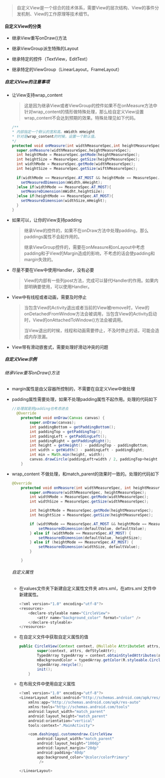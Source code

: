 > 自定义View是一个综合的技术体系，需要View的层次结构、View的事件分发机制、View的工作原理等技术细节。

#### 自定义View的分类

- 继承View重写onDraw()方法

- 继承ViewGroup派生特殊的Layout

- 继承特定的控件（TextView，EditText）

- 继承特定的ViewGroup（LinearLayout，FrameLayout）

##### 自定义View的注意事项

- 让View支持wrap_content

  > 这是因为继承View或者ViewGroup的控件如果不在onMeasure方法中针对wrap_content的情形做特殊处理，那么给自定义View设置wrap_content不会达到预期的效果。特殊处理见如下代码。

  ```java
  /**
  * 内部指定一个默认的宽和高。mWidth mHeight
  * 针对是wrap_content的时候，设置一个默认值。
  */
  protected void onMeasure(int widthMeasureSpec,int heightMeasureSpec){
    super.onMeasure(widthMeasureSpec,heightMeasureSpec);
    int heightMode = MeasureSpec.getMode(heightMeasureSpec);
    int heightSize = MeasureSpec.getSize(heightMeasureSpec);
    int widthMode = MeasureSpec.getMode(widthMeasureSpec);
    int heightSize = MeasureSpec.getSize(wifthMeasureSpec);
    
    if(widthMode == MeasureSpec.AT_MOST && heightMode == MeasureSpec.AT_MOST){
      setMeasuredDimension(mWidth,mHeight);
    }else if(widthMode == MeasureSpec.AT_MOST){
      setMeasreDimension(mWidht,heightSize);
    }else if(heightMode == MeasureSpec.AT_MOST){
      setMeasureDimension(widthSize,mHeight);
    }
  }
  ```

  

- 如果可以，让你的View支持padding

  > 继承View的控件的，如果不在onDraw方法中处理padding，那么paddings属性不会起作用的。
  >
  > 继承ViewGroup控件的，需要在onMeasure和onLayout中考虑padding和子View的Margin造成的影响，不考虑的话会使padding和margin失效的。

- 尽量不要在View中使用Handler，没有必要

  > View的内部有一些列post方法，完成可以替代Handler的作用。如果内部明确要使用，可以使用Handler。

- View中有线程或者动画，需要及时停止

  > 当包含View的Activity退出或者当前的View被remove时，View的onDetachedFromWindow方法会被调用，当包含View的Activity启动时，View的onAttachedToWindow()方法会被调用。
  >
  > 当View退出的时候，线程和动画需要停止，不及时停止的话，可能会造成内存泄漏。

- View带有滑动嵌套式，需要处理好滑动冲突的问题

##### 自定义View示例

###### 继承View重写onDraw()方法

- margin属性是由父容器所控制的，不需要在自定义View中做处理

- padding属性需要处理，如果不处理padding属性不起作用。处理的代码如下

  ```Java
  //处理就是把padding也考虑进去
    @Override
      protected void onDraw(Canvas canvas) {
          super.onDraw(canvas);
          int paddingBottom = getPaddingBottom();
          int paddingTop = getPaddingTop();
          int paddingLeft = getPaddingLeft();
          int paddingRight = getPaddingRight();
          int height = getHeight() - paddingTop - paddingBottom;
          int width = getWidth() - paddingLeft - paddingRight;
          int min = Math.min(height, width);
          canvas.drawCircle(paddingLeft+width / 2, paddingTop+height / 2, min / 2, mPaint);
      }
  ```

- wrap_content 不做处理，和match_parent的效果时一致的。处理的代码如下

  ```java
  @Override
      protected void onMeasure(int widthMeasureSpec, int heightMeasureSpec) {
          super.onMeasure(widthMeasureSpec, heightMeasureSpec);
          int widthMode = MeasureSpec.getMode(widthMeasureSpec);
          int widthSize = MeasureSpec.getSize(widthMeasureSpec);
  
          int heightMode = MeasureSpec.getMode(heightMeasureSpec);
          int heightSize = MeasureSpec.getSize(heightMeasureSpec);
  
          if (widthMode == MeasureSpec.AT_MOST && heightMode == MeasureSpec.AT_MOST) {
              setMeasuredDimension(defaultValue, defaultValue);
          } else if (widthMode == MeasureSpec.AT_MOST) {
              setMeasuredDimension(defaultValue, heightSize);
          } else if (heightMode == MeasureSpec.AT_MOST) {
              setMeasuredDimension(widthSize, defaultValue);
          }
  
      }
  ```

  ###### 自定义属性

  - 在values文件夹下新建自定义属性文件夹 attrs.xml，在attrs.xml 文件中新建属性。

    ```java
    <?xml version="1.0" encoding="utf-8"?>
    <resources>
        <declare-styleable name="CircleView">
            <attr name="background_color" format="color" />
        </declare-styleable>
    </resources>
    ```

    

  - 在自定义文件中获取自定义属性的值

    ```java
    public CircleView(Context context, @Nullable AttributeSet attrs, int defStyleAttr) {
            super(context, attrs, defStyleAttr);
            TypedArray typedArray = context.obtainStyledAttributes(attrs, R.styleable.CircleView);
            mBackgroundColor = typedArray.getColor(R.styleable.CircleView_background_color, Color.YELLOW);
            typedArray.recycle();
            init();
        }
    ```

  - 在布局文件中使用自定义属性

    ```java
    <?xml version="1.0" encoding="utf-8"?>
    <LinearLayout xmlns:android="http://schemas.android.com/apk/res/android"
        xmlns:app="http://schemas.android.com/apk/res-auto"
        xmlns:tools="http://schemas.android.com/tools"
        android:layout_width="match_parent"
        android:layout_height="match_parent"
        android:orientation="vertical"
        tools:context=".MainActivity">
    
        <com.dashingqi.customondraw.CircleView
            android:layout_width="match_parent"
            android:layout_height="100dp"
            android:layout_margin="20dp"
            android:padding="40dp"
            app:background_color="@color/colorPrimary"
             />
    
    </LinearLayout>
    ```

    